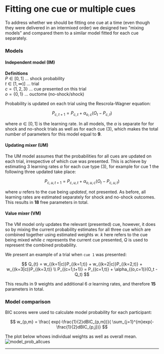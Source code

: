 
# Fitting one cue or multiple cues
To address whether we should be fitting one cue at a time (even though they were delivered in an intermixed order) we designed two "mixing models" and compared them to a similar model fitted for each cue separately.

### Models
#### Independent model (IM)
**Definitions** <br>
$P \in [0,1]$ ... shock probability <br>
$t \in [1,\infty)]$ ... trial <br>
$c = \{1,2,3\}$ ... cue presented on this trial <br>
$o = \{0,1\}$ ... ouctome (no-shock/shock)

Probability is updated on each trial using the Rescrola-Wagner equation:

$$
P_{c,t+1} = P_{c,t} + \alpha_{o,c}(O_t - P_{c,t})
$$

where $\alpha \in [0,1]$ is the learning rate. In all models, the $\alpha$ is separate for for shock and no-shock trials as well as for each cue (3), which makes the total number of parameters for this model equal to **9**.


#### Updating mixer (UM)
The UM model assumes that the probabilities for all cues are updated on each trial, irrespective of which cue was presented. This is achieve by estimating 3 learning rates $\alpha$ for each cue type (3), for example for cue 1 the following three updated take place:

$$
P_{c,u,t+1} = P_{c,u,t} + \alpha_{o,u,c}(O_t - P_{c,u,t})
$$

where $u$ refers to the cue being *updated*, not presented. As before, all learning rates are estimated separately for shock and no-shock outcomes. This results in **18** free parameters in total.

#### Value mixer (VM)
The VM model only updates the relevant (presented) cue, however, it does so by mixing the current probability estimates for all three cue which are combined together using estimated weights $w$.
$k$ here refers to the cue being mixed while $c$ represents the current cue presented, $Q$ is used to represent the combined probability.

We present an example of a trial when `cue 1` was presented:

$$
Q_{t} = w_{(k=1|c)}P_{(k=1,t)} + w_{(k=2|c)}P_{(k=2,t)} + w_{(k=3|c)}P_{(k=3,t)} \\
P_{(c=1,t+1)} = P_{(c=1,t)} + \alpha_{(o,c=1)}(O_t - Q_t)
$$

This results in 9 weights and additional 6 $\alpha$ learning rates, and therefore **15** parameters in total.


### Model comparison
BIC scores were used to calculate model probability for each participant:

$$
w_{p,m} = \frac{ exp(-\frac{1}{2}dBIC_{p,m})}{ \sum_{j=1}^{m}exp(-\frac{1}{2}dBIC_{p,j})}
$$

The plot below whows individual weights as well as overall mean.
![model_prob_allcues](contents/images/model_prob_allcues.png)

---
